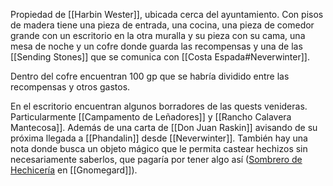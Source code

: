 Propiedad de [[Harbin Wester]], ubicada cerca del ayuntamiento.
Con pisos de madera tiene una pieza de entrada, una cocina, una pieza de comedor grande con un escritorio en la otra muralla y su pieza con su cama, una mesa de noche y un cofre donde guarda las recompensas y una de las [[Sending Stones]] que se comunica con [[Costa Espada#Neverwinter]].

Dentro del cofre encuentran 100 gp que se habría dividido entre las recompensas y otros gastos.

En el escritorio encuentran algunos borradores de las quests venideras. Particularmente [[Campamento de Leñadores]] y [[Rancho Calavera Mantecosa]]. Además de una carta de [[Don Juan Raskin]] avisando de su próxima llegada a [[Phandalin]] desde [[Neverwinter]]. También hay una nota donde busca un objeto mágico que le permita castear hechizos sin necesariamente saberlos, que pagaría por tener algo así ([Sombrero de Hechicería](https://5e.tools/items.html#hat%20of%20wizardry_xge) en [[Gnomegard]]).
